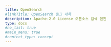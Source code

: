 ```yaml
---
title: OpenSearch
#linkTitle: OpenSearch 링크 제목
description: Apache-2.0 License 오픈소스 검색 엔진
type: docs
#no_list: true
#main_menu: true
#content_type: concept
---
```


